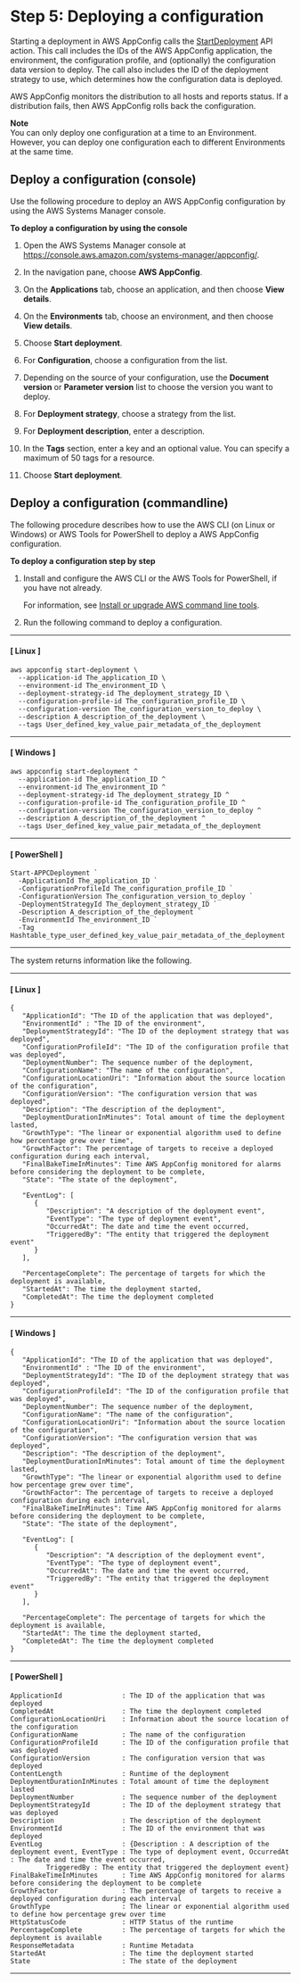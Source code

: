 # Step 5: Deploying a configuration<a name="appconfig-deploying"></a>

Starting a deployment in AWS AppConfig calls the [StartDeployment](https://docs.aws.amazon.com/appconfig/2019-10-09/APIReference/API_StartDeployment.html) API action\. This call includes the IDs of the AWS AppConfig application, the environment, the configuration profile, and \(optionally\) the configuration data version to deploy\. The call also includes the ID of the deployment strategy to use, which determines how the configuration data is deployed\.

AWS AppConfig monitors the distribution to all hosts and reports status\. If a distribution fails, then AWS AppConfig rolls back the configuration\.

**Note**  
You can only deploy one configuration at a time to an Environment\. However, you can deploy one configuration each to different Environments at the same time\.

## Deploy a configuration \(console\)<a name="appconfig-deploying-console"></a>

Use the following procedure to deploy an AWS AppConfig configuration by using the AWS Systems Manager console\.

**To deploy a configuration by using the console**

1. Open the AWS Systems Manager console at [https://console\.aws\.amazon\.com/systems\-manager/appconfig/](https://console.aws.amazon.com/systems-manager/appconfig/)\.

1. In the navigation pane, choose **AWS AppConfig**\.

1. On the **Applications** tab, choose an application, and then choose **View details**\.

1. On the **Environments** tab, choose an environment, and then choose **View details**\.

1. Choose **Start deployment**\.

1. For **Configuration**, choose a configuration from the list\.

1. Depending on the source of your configuration, use the **Document version** or **Parameter version** list to choose the version you want to deploy\. 

1. For **Deployment strategy**, choose a strategy from the list\.

1. For **Deployment description**, enter a description\. 

1. In the **Tags** section, enter a key and an optional value\. You can specify a maximum of 50 tags for a resource\. 

1. Choose **Start deployment**\.

## Deploy a configuration \(commandline\)<a name="appconfig-deploying-commandline"></a>

The following procedure describes how to use the AWS CLI \(on Linux or Windows\) or AWS Tools for PowerShell to deploy a AWS AppConfig configuration\.

**To deploy a configuration step by step**

1. Install and configure the AWS CLI or the AWS Tools for PowerShell, if you have not already\.

   For information, see [Install or upgrade AWS command line tools](getting-started-cli.md)\.

1. Run the following command to deploy a configuration\. 

------
#### [ Linux ]

   ```
   aws appconfig start-deployment \
     --application-id The_application_ID \
     --environment-id The_environment_ID \
     --deployment-strategy-id The_deployment_strategy_ID \
     --configuration-profile-id The_configuration_profile_ID \
     --configuration-version The_configuration_version_to_deploy \
     --description A_description_of_the_deployment \
     --tags User_defined_key_value_pair_metadata_of_the_deployment
   ```

------
#### [ Windows ]

   ```
   aws appconfig start-deployment ^
     --application-id The_application_ID ^
     --environment-id The_environment_ID ^
     --deployment-strategy-id The_deployment_strategy_ID ^
     --configuration-profile-id The_configuration_profile_ID ^
     --configuration-version The_configuration_version_to_deploy ^
     --description A_description_of_the_deployment ^
     --tags User_defined_key_value_pair_metadata_of_the_deployment
   ```

------
#### [ PowerShell ]

   ```
   Start-APPCDeployment `
     -ApplicationId The_application_ID `
     -ConfigurationProfileId The_configuration_profile_ID `
     -ConfigurationVersion The_configuration_version_to_deploy `
     -DeploymentStrategyId The_deployment_strategy_ID `
     -Description A_description_of_the_deployment `
     -EnvironmentId The_environment_ID `
     -Tag Hashtable_type_user_defined_key_value_pair_metadata_of_the_deployment
   ```

------

   The system returns information like the following\.

------
#### [ Linux ]

   ```
   {   
      "ApplicationId": "The ID of the application that was deployed",
      "EnvironmentId" : "The ID of the environment",
      "DeploymentStrategyId": "The ID of the deployment strategy that was deployed",
      "ConfigurationProfileId": "The ID of the configuration profile that was deployed",
      "DeploymentNumber": The sequence number of the deployment,
      "ConfigurationName": "The name of the configuration",
      "ConfigurationLocationUri": "Information about the source location of the configuration",
      "ConfigurationVersion": "The configuration version that was deployed",
      "Description": "The description of the deployment",
      "DeploymentDurationInMinutes": Total amount of time the deployment lasted,
      "GrowthType": "The linear or exponential algorithm used to define how percentage grew over time",
      "GrowthFactor": The percentage of targets to receive a deployed configuration during each interval,
      "FinalBakeTimeInMinutes": Time AWS AppConfig monitored for alarms before considering the deployment to be complete,
      "State": "The state of the deployment",  
   
      "EventLog": [ 
         { 
            "Description": "A description of the deployment event",
            "EventType": "The type of deployment event",
            "OccurredAt": The date and time the event occurred,
            "TriggeredBy": "The entity that triggered the deployment event"
         }
      ],
   
      "PercentageComplete": The percentage of targets for which the deployment is available,
      "StartedAt": The time the deployment started,
      "CompletedAt": The time the deployment completed   
   }
   ```

------
#### [ Windows ]

   ```
   {
      "ApplicationId": "The ID of the application that was deployed",
      "EnvironmentId" : "The ID of the environment",
      "DeploymentStrategyId": "The ID of the deployment strategy that was deployed",
      "ConfigurationProfileId": "The ID of the configuration profile that was deployed",
      "DeploymentNumber": The sequence number of the deployment,
      "ConfigurationName": "The name of the configuration",
      "ConfigurationLocationUri": "Information about the source location of the configuration",
      "ConfigurationVersion": "The configuration version that was deployed",
      "Description": "The description of the deployment",
      "DeploymentDurationInMinutes": Total amount of time the deployment lasted,
      "GrowthType": "The linear or exponential algorithm used to define how percentage grew over time",
      "GrowthFactor": The percentage of targets to receive a deployed configuration during each interval,
      "FinalBakeTimeInMinutes": Time AWS AppConfig monitored for alarms before considering the deployment to be complete,
      "State": "The state of the deployment",  
   
      "EventLog": [ 
         { 
            "Description": "A description of the deployment event",
            "EventType": "The type of deployment event",
            "OccurredAt": The date and time the event occurred,
            "TriggeredBy": "The entity that triggered the deployment event"
         }
      ],
   
      "PercentageComplete": The percentage of targets for which the deployment is available,
      "StartedAt": The time the deployment started,
      "CompletedAt": The time the deployment completed 
   }
   ```

------
#### [ PowerShell ]

   ```
   ApplicationId               : The ID of the application that was deployed
   CompletedAt                 : The time the deployment completed
   ConfigurationLocationUri    : Information about the source location of the configuration
   ConfigurationName           : The name of the configuration
   ConfigurationProfileId      : The ID of the configuration profile that was deployed
   ConfigurationVersion        : The configuration version that was deployed
   ContentLength               : Runtime of the deployment 
   DeploymentDurationInMinutes : Total amount of time the deployment lasted
   DeploymentNumber            : The sequence number of the deployment
   DeploymentStrategyId        : The ID of the deployment strategy that was deployed
   Description                 : The description of the deployment
   EnvironmentId               : The ID of the environment that was deployed
   EventLog                    : {Description : A description of the deployment event, EventType : The type of deployment event, OccurredAt : The date and time the event occurred,
            TriggeredBy : The entity that triggered the deployment event}
   FinalBakeTimeInMinutes      : Time AWS AppConfig monitored for alarms before considering the deployment to be complete
   GrowthFactor                : The percentage of targets to receive a deployed configuration during each interval
   GrowthType                  : The linear or exponential algorithm used to define how percentage grew over time
   HttpStatusCode              : HTTP Status of the runtime
   PercentageComplete          : The percentage of targets for which the deployment is available
   ResponseMetadata            : Runtime Metadata
   StartedAt                   : The time the deployment started
   State                       : The state of the deployment
   ```

------